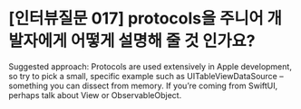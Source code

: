 # [인터뷰질문 017] protocols을 주니어 개발자에게 어떻게 설명해 줄 것 인가요?

Suggested approach: Protocols are used extensively in Apple development, so try to pick a small, specific example such as UITableViewDataSource – something you can dissect from memory. If you’re coming from SwiftUI, perhaps talk about View or ObservableObject.
